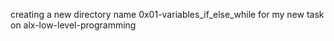 creating a new directory name 0x01-variables_if_else_while for my new task on alx-low-level-programming